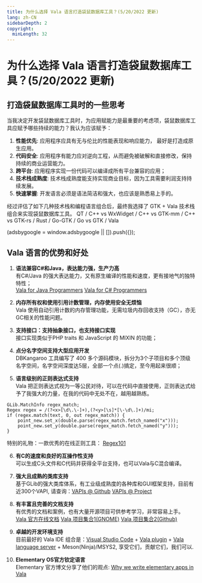 ```yaml
---
title: 为什么选择 Vala 语言打造袋鼠数据库工具？(5/20/2022 更新)
lang: zh-CN
sidebarDepth: 2
copyright:
  minLength: 32
---
```


# 为什么选择 Vala 语言打造袋鼠数据库工具？(5/20/2022 更新)

## 打造袋鼠数据库工具时的一些思考
当我决定开发袋鼠数据库工具时，为应用赋能力是最重要的考虑项，袋鼠数据库工具应赋予哪些持续的能力？我认为应该赋予：
1. __性能优先__: 应用程序应具有无与伦比的性能表现和响应能力， 最好是打造成原生应用。
2. __代码安全__: 应用程序有能力应对逆向工程，从而避免被破解和直接修改，保持持续的商业运营能力。
3. __跨平台__: 应用程序实现一份代码可以编译成所有平台兼容的应用；
4. __技术栈成熟度__: 技术栈成熟度能支持实现商业目标，因为工具需要利润支持持续发展。
5. __快速掌握__: 开发语言必须是语法简洁和强大，也应该是熟悉易上手的。

经过评估了如下几种技术栈和编程语言组合后，最终我选择了 GTK + Vala 技术栈组合来实现袋鼠数据库工具。
QT / C++ vs WxWidget / C++ vs GTK-mm / C++ vs GTK-rs / Rust / Go-GTK / Go vs GTK / Vala


<div>
    <script2 type="text/javascript" async="true" src="https://pagead2.googlesyndication.com/pagead/js/adsbygoogle.js" />
    <ins class="adsbygoogle"
        style="display:block; text-align:center;"
        data-ad-layout="in-article"
        data-ad-format="fluid"
        data-ad-client="ca-pub-3975819313740938"
        data-ad-slot="6760827895"></ins>
    <script2 type="text/javascript">
        (adsbygoogle = window.adsbygoogle || []).push({});
    </script2>
</div>

## Vala 语言的优势和好处
1. __语法兼容C#和Java，表达能力强，生产力高__<br/>
有C#/Java 的强大表达能力，又有原生编译的性能和速度，更有接地气的独特特性；<br/>
[Vala for Java Programmers](https://wiki.gnome.org/Projects/Vala/ValaForJavaProgrammers)
[Vala for C# Programmers](https://wiki.gnome.org/Projects/Vala/ValaForCSharpProgrammers)

2. __内存所有权和使用引用计数管理，内存使用安全无烦恼__<br/>
Vala 使用自动引用计数的内存管理功能，无需垃圾内存回收支持（GC），亦无GC相关的性能问题。

3. __支持接口：支持抽象接口，也支持接口实现__<br/>
接口实现类似于PHP traits 和 JavaScript 的 MIXIN 的功能；

4. __点分名字空间支持大型应用开发__<br/>
DBKangaroo 工具编写了 400 多个源码模块，拆分为3个子项目和多个顶级名字空间，名字空间深度达5层，全部一个点(.)搞定，至今用起来很顺；

5. __语言级别的正则表达式支持__<br/>
Vala 把正则表达式视为一等公民对待，可以在代码中直接使用，正则表达式给予了我强大的力量，在我的代码中无处不在，越用越熟练。<br/>
```vala
GLib.MatchInfo regex_match;
Regex regex = /(?<x>[\d\.\-]+),(?<y>[\s]*[\-\d\.]+)/mi;
if (regex.match(text, 0, out regex_match)) {
    point_new.set_x(double.parse(regex_match.fetch_named("x")));
    point_new.set_y(double.parse(regex_match.fetch_named("y")));
} 
```
特别的礼物：一款优秀的在线正则工具： [Regex101](https://regex101.com/)

6. __有C的速度和良好的互操作性支持__<br/>
可以生成C头文件和C代码并获得全平台支持，也可以Vala与C混合编译。

7. __强大且成熟的类库支持__<br/>
基于GLib的强大类库体系，有工业级成熟度的各种库和GUI框架支持，目前有近300个VAPI, 请查询：[VAPIs @ Github](https://github.com/nemequ/vala-girs/tree/master/vala/vapi) [VAPIs @ Project](https://gitlab.gnome.org/GNOME/vala/-/tree/main/vapi)


8. __有丰富且完善的文档支持__<br/>
有优秀的文档和案例，也有大量开源项目可供参考学习，非常容易上手。<br/>
[Vala 官方在线文档](https://valadoc.org/)
[Vala 项目集合1(GNOME)](https://wiki.gnome.org/Projects/Vala/Documentation#Projects_Developed_in_Vala)
[Vala 项目集合2(Github)](https://github.com/search?l=Vala&q=Vala&type=Repositories)

9. __卓越的开发环境支持__<br/>
目前最好的 Vala IDE 组合是：[Visual Studio Code](https://code.visualstudio.com/Download) + [Vala plugin](https://marketplace.visualstudio.com/items?itemName=prince781.vala) + [Vala language server](https://github.com/vala-lang/vala-language-server) + Meson(Ninja)/MSYS2, 享受它们，贡献它们，我们可以.

10. __Elementary OS官方钦定语言__<br/>
Elementary 官方博文分享了他们的观点: [Why we write elementary apps in Vala](https://blog.elementary.io/why-we-write-elementary-apps-in-vala/)